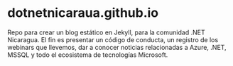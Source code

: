 # dotnetnicaraua.github.io
Repo para crear un blog estático en Jekyll, para la comunidad .NET Nicaragua. El fin es presentar un código de conducta, un registro de los webinars que llevemos, dar a conocer noticias relacionadas a Azure, .NET, MSSQL y todo el ecosistema de tecnologías Microsoft. 
